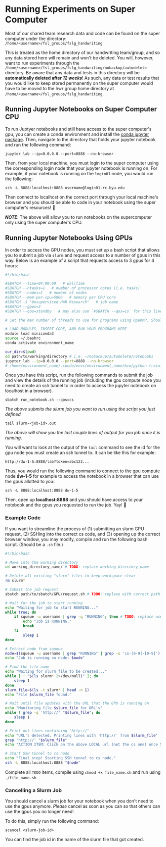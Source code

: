 # Running Experiments on Super Computer

Most of our shared team research data and code can be found on the super computer under the directory: `/home/<username>/fsl_groups/fslg_handwriting`

This is treated as the home directory of our handwriting team/group, and so any data stored here will remain and won't be deleted. You will, however, want to run experiments through the `/home/<username>/fsl_groups/fslg_handwriting/nobackup/autodelete` directory. Be aware that any data and tests in this directory will be **automatically deleted after *12 weeks***! As such, any data or test results that you would like to keep stored permanently on the super computer would have to be moved to the hwr group home directory at `/home/<username>/fsl_groups/fslg_handwriting`.

## Running Jupyter Notebooks on Super Computer CPU
To run Juptyer notebooks and still have access to the super computer's gpu, you can create a conda environment and install the [conda jupyter package](https://anaconda.org/anaconda/jupyter). Then, navigate to the directory that holds your jupyter notebook and run the following command:

```
jupyter lab --ip=0.0.0.0 --port=8888 --no-browser
```

Then, from your local machine, you must login to the super computer using the corresponding login node that your jupyter notebook is running on. For example, if your notebook is running on the `login01` node, you would run the following:

```
ssh -L 8888:localhost:8888 username@login01.rc.byu.edu
```

Then connect to localhost on the correct port through your local machine's browser and you should be able to code in your notebook using the super computer's resources! 🥳

***NOTE***: The above will allow you to run notebooks on the supercomputer only using the super computer's CPU. 

## Running Jupyter Notebooks Using GPUs
In order to access the GPU nodes, you must set up a bash script that allows you to submit a job via `slurm` and request access to a number of gpus in this way.
Below is an example of a script that requests access to 3 gpus for 4 hours:

```bash
#!/bin/bash

#SBATCH --time=04:00:00   # walltime
#SBATCH --ntasks=1   # number of processor cores (i.e. tasks)
#SBATCH --nodes=1   # number of nodes
#SBATCH --mem-per-cpu=500G   # memory per CPU core
#SBATCH -J "Unsupervised HWR Research"   # job name
#SBATCH --gpus=3
#SBATCH --qos=standby   # may also use `#SBATCH --qos=cs` for this line

# Set the max number of threads to use for programs using OpenMP. Should be <= ppn. Does nothing if the program do$export OMP_NUM_THREADS=$SLURM_CPUS_ON_NODE

# LOAD MODULES, INSERT CODE, AND RUN YOUR PROGRAMS HERE
module load miniconda3
source ~/.bashrc
conda activate environment_name

cur_dir=$(pwd)
cd path/to/working/directory # i.e. ~/nobackup/autodelete/notebooks
jupyter lab --ip=0.0.0.0 --port=8888 --no-browser
# /home/environment_name/.conda/envs/environment_name/bin/python train.py train_config.yaml
```

Once you have this script, run the following commands to submit the job and view the details of the running job (including the gpu compute node you need to create an ssh tunnel to in order to access the jupyter notebook on localhost in a browser).

```
sbatch run_notebook.sh --qos=cs
```
*The above submits the slurm job you want to run using the script you just defined*

```
tail slurm-<job-id>.out
```
*The above will show you the last couple lines of output for you job once it is running.*

You will want to look at the output of the `tail` command to see the id for the gpu node you must create an ssh tunnel to. It can be like this for example:

```
http://dw-1-5:8888/lab?token=abc123...
```

Thus, you would run the following command to connect to the gpu compute node **dw-1-5** for example to access the notebook in a browser that can use the gpus allotted to you:

```
ssh -L 8888:localhost:8888 dw-1-5
```

Then, open up **localhost:8888** and you should have access to your notebook and the gpus you requested to run the job. Yay! 🥳

### Example Code
If you want to streamline the process of (1) submitting an slurm GPU request, (2) SSHing into the correct cs code, and (3) opening up the correct browser window, you may modify, compile and run the following bash script. (Should be a `.sh` file.)
```bash
#!/bin/bash

# Move into the working directory
cd working_directory_name/ # TODO: replace working_directory_name

# Delete all existing "slurm" files to keep workspace clear
rm slurm*

# Submit the job request
sbatch path/to/sbatch/GPU/request.sh # TODO: replace with correct path

# Wait for the job to start running
echo "Waiting for job to start RUNNING..."
while true; do
    if squeue -u username | grep -q "RUNNING"; then # TODO: replace username
        echo "Job is RUNNING."
        break
    fi
        sleep 1
done

# Extract node from squeue 
node=$(squeue -u username | grep "RUNNING" | grep -o 'cs-[0-9]-[0-9]') # TODO: replace username
echo "Job is running on node: $node"

# Find the file name
echo "Waiting for slurm file to be created..."
while [ ! "$(ls slurm* 2>/dev/null)" ]; do
    sleep 1
done
slurm_file=$(ls -t slurm* | head -n 1)
echo "File $slurm_file found."

# Wait until file updates with the URL that the GPU is running on
echo "Monitoring file $slurm_file for URL's"
while ! grep -q 'http://' "$slurm_file"; do
    sleep 1
done

# Print out lines containing "http://"
echo "URL's detected. Printing lines with 'http://' from $slurm_file"
grep 'http://' "$slurm_file"
echo "ACTION ITEM: Click on the above LOCAL url (not the cs one) once SSH has activated."

# Start SSH tunnel to cs node
echo "Final step! Starting SSH tunnel to cs node."
ssh -L 8888:localhost:8888 "$node"
```
Complete all `TODO` items, compile using `chmod +x file_name.sh` and run using `./file_name.sh`.

### Cancelling a Slurm Job
You should cancel a slurm job for your notebook when you don't need to use the gpus anymore. *Please* cancel as soon as you can so that others can use the gpus you no longer need! 

To do this, simply run the following command:
```
scancel <slurm-job-id>
```
You can find the job id in the name of the slurm file that got created.